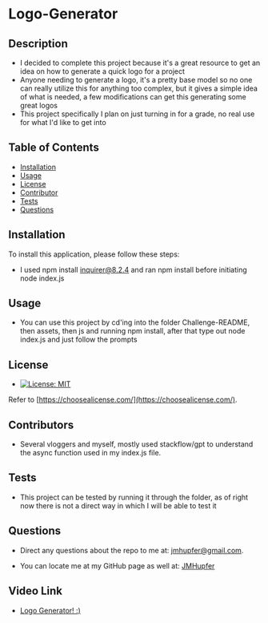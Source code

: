 # Logo-Generator

## Description

- I decided to complete this project because it's a great resource to get an idea on how to generate a quick logo for a project
- Anyone needing to generate a logo, it's a pretty base model so no one can really utilize this for anything too complex, but it gives a simple idea of what is needed, a few modifications can get this generating some great logos
- This project specifically I plan on just turning in for a grade, no real use for what I'd like to get into

## Table of Contents

- [Installation](#installation)
- [Usage](#usage)
- [License](#license)
- [Contributor](#contributors)
- [Tests](#tests)
- [Questions](#questions)

## Installation

To install this application, please follow these steps:

- I used npm install inquirer@8.2.4 and ran npm install before initiating node index.js

## Usage

- You can use this project by cd'ing into the folder Challenge-README, then assets, then js and running npm install, after that type out node index.js and just follow the prompts

## License

- [![License: MIT](https://img.shields.io/badge/License-MIT-yellow.svg)](https://opensource.org/licenses/MIT)

Refer to [https://choosealicense.com/](https://choosealicense.com/).

## Contributors

- Several vloggers and myself, mostly used stackflow/gpt to understand the async function used in my index.js file.

## Tests

- This project can be tested by running it through the folder, as of right now there is not a direct way in which I will be able to test it

## Questions

- Direct any questions about the repo to me at: jmhupfer@gmail.com.

- You can locate me at my GitHub page as well at: [JMHupfer](https://github.com/JMHupfer/)

## Video Link

 - <a href="https://drive.google.com/file/d/1m08s8wvGt_sRFgR87EiWEuhnDXVrXG-z/view">Logo Generator! :)</a>
